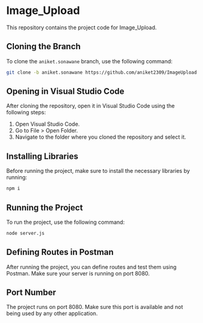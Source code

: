 
# Image_Upload

This repository contains the project code for Image_Upload.

## Cloning the Branch

To clone the `aniket.sonawane` branch, use the following command:

```bash
git clone -b aniket.sonawane https://github.com/aniket2309/ImageUpload.git
```

## Opening in Visual Studio Code

After cloning the repository, open it in Visual Studio Code using the following steps:
1. Open Visual Studio Code.
2. Go to File > Open Folder.
3. Navigate to the folder where you cloned the repository and select it.

## Installing Libraries

Before running the project, make sure to install the necessary libraries by running:

```bash
npm i
```

## Running the Project

To run the project, use the following command:

```bash
node server.js
```

## Defining Routes in Postman

After running the project, you can define routes and test them using Postman. Make sure your server is running on port 8080.

## Port Number

The project runs on port 8080. Make sure this port is available and not being used by any other application.
```